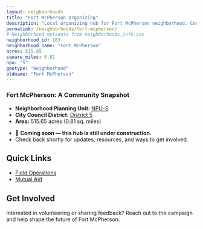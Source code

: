 ```yaml
---
layout: neighborhoods
title: "Fort McPherson Organizing"
description: "Local organizing hub for Fort McPherson neighborhood. Connect with field operations, mutual aid, and community organizing efforts."
permalink: /neighborhoods/fort-mcpherson/
# Neighborhood metadata from neighborhoods_info.csv
neighborhood_id: 163
neighborhood_name: "Fort McPherson"
acres: 515.65
square_miles: 0.81
npu: "S"
geotype: "Neighborhood"
oldname: "Fort McPherson"
---
```


### **Fort McPherson: A Community Snapshot**

  * **Neighborhood Planning Unit:** [NPU-S](https://www.atlantaga.gov/government/departments/city-planning/neighborhood-planning-units/neighborhood-and-npu-contacts)
  * **City Council District:** [District 5](https://citycouncil.atlantaga.gov/council-members/antonio-lewis)
  * **Area:** 515.65 acres (0.81 sq. miles)

- 🚧 **Coming soon — this hub is still under construction.**
- Check back shortly for updates, resources, and ways to get involved.

## Quick Links

- [Field Operations](./field-ops/)
- [Mutual Aid](./mutual-aid/)

## Get Involved

Interested in volunteering or sharing feedback? Reach out to the campaign and help shape the future of Fort McPherson.
